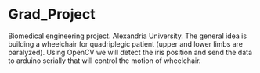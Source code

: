 # Grad_Project
Biomedical engineering project. Alexandria University. The general idea is building a wheelchair for quadriplegic patient (upper and lower limbs are paralyzed). Using OpenCV we will detect the iris position and send the data to arduino serially that will control the motion of wheelchair.
